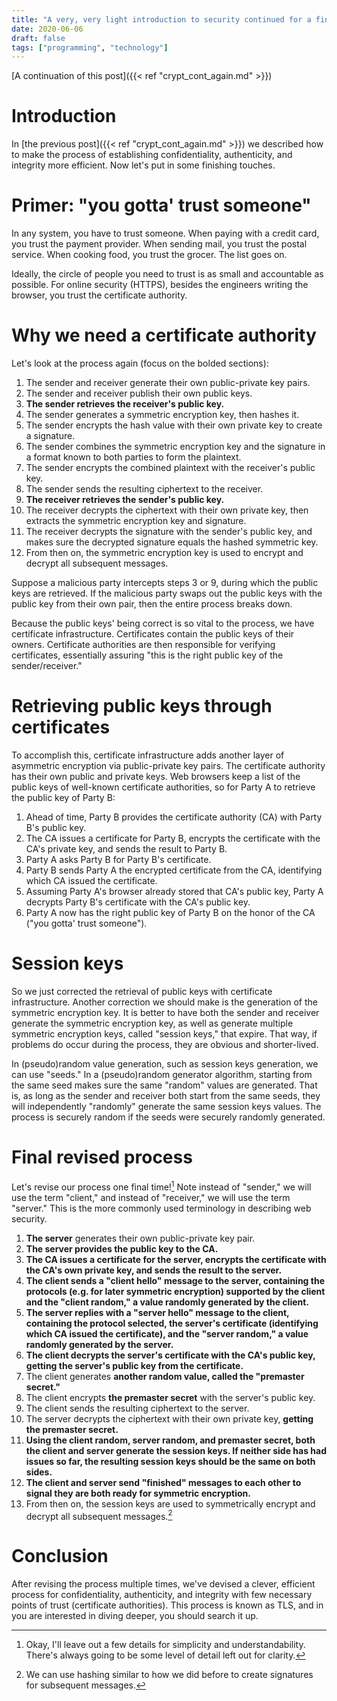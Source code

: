 ```yaml
---
title: "A very, very light introduction to security continued for a final time"
date: 2020-06-06
draft: false
tags: ["programming", "technology"]
---
```

[A continuation of this post]({{< ref "crypt_cont_again.md" >}})
# Introduction
In [the previous post]({{< ref "crypt_cont_again.md" >}}) we described how to make the process of establishing confidentiality, authenticity, and integrity more efficient. Now let's put in some finishing touches.
# Primer: "you gotta' trust someone"
In any system, you have to trust someone. When paying with a credit card, you trust the payment provider. When sending mail, you trust the postal service. When cooking food, you trust the grocer. The list goes on.

Ideally, the circle of people you need to trust is as small and accountable as possible. For online security (HTTPS), besides the engineers writing the browser, you trust the certificate authority.
# Why we need a certificate authority
Let's look at the process again (focus on the bolded sections):
1. The sender and receiver generate their own public-private key pairs.
2. The sender and receiver publish their own public keys.
3. **The sender retrieves the receiver's public key.**
4. The sender generates a symmetric encryption key, then hashes it.
5. The sender encrypts the hash value with their own private key to create a signature.
6. The sender combines the symmetric encryption key and the signature in a format known to both parties to form the plaintext.
7. The sender encrypts the combined plaintext with the receiver's public key.
8. The sender sends the resulting ciphertext to the receiver.
9. **The receiver retrieves the sender's public key.**
10. The receiver decrypts the ciphertext with their own private key, then extracts the symmetric encryption key and signature.
11. The receiver decrypts the signature with the sender's public key, and makes sure the decrypted signature equals the hashed symmetric key.
12. From then on, the symmetric encryption key is used to encrypt and decrypt all subsequent messages.

Suppose a malicious party intercepts steps 3 or 9, during which the public keys are retrieved. If the malicious party swaps out the public keys with the public key from their own pair, then the entire process breaks down. 

Because the public keys' being correct is so vital to the process, we have certificate infrastructure. Certificates contain the public keys of their owners. Certificate authorities are then responsible for verifying certificates, essentially assuring "this is the right public key of the sender/receiver." 
# Retrieving public keys through certificates
To accomplish this, certificate infrastructure adds another layer of asymmetric encryption via public-private key pairs. The certificate authority has their own public and private keys. Web browsers keep a list of the public keys of well-known certificate authorities, so for Party A to retrieve the public key of Party B:
1. Ahead of time, Party B provides the certificate authority (CA) with Party B's public key. 
2. The CA issues a certificate for Party B, encrypts the certificate with the CA's private key, and sends the result to Party B.
3. Party A asks Party B for Party B's certificate.
4. Party B sends Party A the encrypted certificate from the CA, identifying which CA issued the certificate.
5. Assuming Party A's browser already stored that CA's public key, Party A decrypts Party B's certificate with the CA's public key.
6. Party A now has the right public key of Party B on the honor of the CA ("you gotta' trust someone").
# Session keys
So we just corrected the retrieval of public keys with certificate infrastructure. Another correction we should make is the generation of the symmetric encryption key. It is better to have both the sender and receiver generate the symmetric encryption key, as well as generate multiple symmetric encryption keys, called "session keys," that expire. That way, if problems do occur during the process, they are obvious and shorter-lived.

In (pseudo)random value generation, such as session keys generation, we can use "seeds." In a (pseudo)random generator algorithm, starting from the same seed makes sure the same "random" values are generated. That is, as long as the sender and receiver both start from the same seeds, they will independently "randomly" generate the same session keys values. The process is securely random if the seeds were securely randomly generated.
# Final revised process
Let's revise our process one final time\![^1] Note instead of "sender," we will use the term "client," and instead of "receiver," we will use the term "server." This is the more commonly used terminology in describing web security.
[^1]: Okay, I'll leave out a few details for simplicity and understandability. There's always going to be some level of detail left out for clarity.
1. **The server** generates their own public-private key pair.
2. **The server provides the public key to the CA.**
3. **The CA issues a certificate for the server, encrypts the certificate with the CA's own private key, and sends the result to the server.**
4. **The client sends a "client hello" message to the server, containing the protocols (e.g. for later symmetric encryption) supported by the client and the "client random," a value randomly generated by the client.**
5. **The server replies with a "server hello" message to the client, containing the protocol selected, the server's certificate (identifying which CA issued the certificate), and the "server random," a value randomly generated by the server.**
6. **The client decrypts the server's certificate with the CA's public key, getting the server's public key from the certificate.**
7. The client generates **another random value, called the "premaster secret."** 
8. The client encrypts **the premaster secret** with the server's public key.
9. The client sends the resulting ciphertext to the server.
10. The server decrypts the ciphertext with their own private key, **getting the premaster secret.**
11. **Using the client random, server random, and premaster secret, both the client and server generate the session keys. If neither side has had issues so far, the resulting session keys should be the same on both sides.**
12. **The client and server send "finished" messages to each other to signal they are both ready for symmetric encryption.**
13. From then on, the session keys are used to symmetrically encrypt and decrypt all subsequent messages.[^2]
[^2]: We can use hashing similar to how we did before to create signatures for subsequent messages.
# Conclusion
After revising the process multiple times, we've devised a clever, efficient process for confidentiality, authenticity, and integrity with few necessary points of trust (certificate authorities). This process is known as TLS, and in you are interested in diving deeper, you should search it up.
